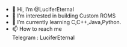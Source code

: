 - 👋 Hi, I’m @LuciferEternal
- 👀 I’m interested in building          Custom ROMS
- 🌱 I’m currently learning              C,C++,Java,Python.
- 📫 How to reach me                
     Telegram : LuciferEternal

<!---
LuciferEternal/LuciferEternal is a ✨ special ✨ repository because its `README.md` (this file) appears on your GitHub profile.
You can click the Preview link to take a look at your changes.
--->
